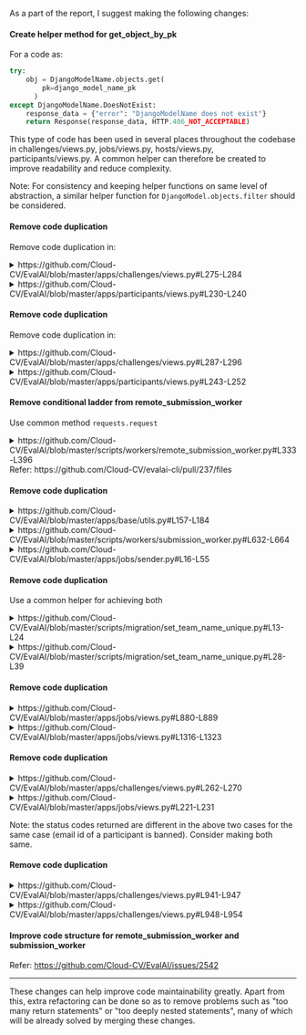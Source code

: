 As a part of the report, I suggest making the following changes:

#### Create helper method for get_object_by_pk
For a code as:
```python
try:
    obj = DjangoModelName.objects.get(
	    pk=django_model_name_pk
	  )
except DjangoModelName.DoesNotExist:
    response_data = {"error": "DjangoModelName does not exist"}
    return Response(response_data, HTTP.406_NOT_ACCEPTABLE)   
```
This type of code has been used in several places throughout the codebase in challenges/views.py, jobs/views.py, hosts/views.py, participants/views.py. A common helper can therefore be created to improve readability and reduce complexity.

Note: For consistency and keeping helper functions on same level of abstraction, a similar helper function for `DjangoModel.objects.filter` should be considered.
#### Remove code duplication
Remove code duplication in:
<details>
	<summary>https://github.com/Cloud-CV/EvalAI/blob/master/apps/challenges/views.py#L275-L284</summary>

```python
    if len(challenge.allowed_email_domains) > 0:
        if not is_user_in_allowed_email_domains(user_email, challenge_pk):
            message = "Sorry, users with {} email domain(s) are only allowed to participate in this challenge."
            domains = ""
            for domain in challenge.allowed_email_domains:
                domains = "{}{}{}".format(domains, "/", domain)
            domains = domains[1:]
            response_data = {"error": message.format(domains)}
            return Response(
                response_data, status=status.HTTP_406_NOT_ACCEPTABLE
            )
```
</details>
<details>
	<summary>https://github.com/Cloud-CV/EvalAI/blob/master/apps/participants/views.py#L230-L240</summary>
	
```python
            if len(challenge.allowed_email_domains) > 0:
                if not is_user_in_allowed_email_domains(email, challenge_pk):
                    message = "Sorry, users with {} email domain(s) are only allowed to participate in this challenge."
                    domains = ""
                    for domain in challenge.allowed_email_domains:
                        domains = "{}{}{}".format(domains, "/", domain)
                    domains = domains[1:]
                    response_data = {"error": message.format(domains)}
                    return Response(
                        response_data, status=status.HTTP_406_NOT_ACCEPTABLE
                    )
```
</details>

#### Remove code duplication
Remove code duplication in:
<details>
	<summary>https://github.com/Cloud-CV/EvalAI/blob/master/apps/challenges/views.py#L287-L296</summary>
	
```python
    if is_user_in_blocked_email_domains(user_email, challenge_pk):
        message = "Sorry, users with {} email domain(s) are not allowed to participate in this challenge."
        domains = ""
        for domain in challenge.blocked_email_domains:
            domains = "{}{}{}".format(domains, "/", domain)
        domains = domains[1:]
        response_data = {"error": message.format(domains)}
        return Response(
            response_data, status=status.HTTP_406_NOT_ACCEPTABLE
        )
```
</details>
<details>
	<summary>https://github.com/Cloud-CV/EvalAI/blob/master/apps/participants/views.py#L243-L252</summary>
	
```python
            if is_user_in_blocked_email_domains(email, challenge_pk):
                message = "Sorry, users with {} email domain(s) are not allowed to participate in this challenge."
                domains = ""
                for domain in challenge.blocked_email_domains:
                    domains = "{}{}{}".format(domains, "/", domain)
                domains = domains[1:]
                response_data = {"error": message.format(domains)}
                return Response(
                    response_data, status=status.HTTP_406_NOT_ACCEPTABLE
                )
```
</details>

#### Remove conditional ladder from remote_submission_worker
Use common method `requests.request` 
<details>
	<summary>https://github.com/Cloud-CV/EvalAI/blob/master/scripts/workers/remote_submission_worker.py#L333-L396</summary>

```python
def make_request(url, method, data=None):
    headers = get_request_headers()
    if method == "GET":
        try:
            response = requests.get(url=url, headers=headers)
            response.raise_for_status()
        except requests.exceptions.RequestException:
            logger.info(
                "The worker is not able to establish connection with EvalAI"
            )
            raise
        return response.json()

    elif method == "PUT":
        try:
            response = requests.put(url=url, headers=headers, data=data)
            response.raise_for_status()
        except requests.exceptions.RequestException:
            logger.exception(
                "The worker is not able to establish connection with EvalAI due to {}"
                % (response.json())
            )
            raise
        except requests.exceptions.HTTPError:
            logger.exception(
                "The request to URL {} is failed due to {}"
                % (url, response.json())
            )
            raise
        return response.json()

    elif method == "PATCH":
        try:
            response = requests.patch(url=url, headers=headers, data=data)
            response.raise_for_status()
        except requests.exceptions.RequestException:
            logger.info(
                "The worker is not able to establish connection with EvalAI"
            )
            raise
        except requests.exceptions.HTTPError:
            logger.info(
                "The request to URL {} is failed due to {}"
                % (url, response.json())
            )
            raise
        return response.json()

    elif method == "POST":
        try:
            response = requests.post(url=url, headers=headers, data=data)
            response.raise_for_status()
        except requests.exceptions.RequestException:
            logger.info(
                "The worker is not able to establish connection with EvalAI"
            )
            raise
        except requests.exceptions.HTTPError:
            logger.info(
                "The request to URL {} is failed due to {}"
                % (url, response.json())
            )
            raise
        return response.json()
```

</details>
Refer: https://github.com/Cloud-CV/evalai-cli/pull/237/files

#### Remove code duplication
<details>
	<summary>https://github.com/Cloud-CV/EvalAI/blob/master/apps/base/utils.py#L157-L184</summary>

```python
def get_or_create_sqs_queue_object(queue_name):
    if settings.DEBUG or settings.TEST:
        queue_name = "evalai_submission_queue"
        sqs = boto3.resource(
            "sqs",
            endpoint_url=os.environ.get("AWS_SQS_ENDPOINT", "http://sqs:9324"),
            region_name=os.environ.get("AWS_DEFAULT_REGION", "us-east-1"),
            aws_secret_access_key=os.environ.get("AWS_SECRET_ACCESS_KEY", "x"),
            aws_access_key_id=os.environ.get("AWS_ACCESS_KEY_ID", "x"),
        )
    else:
        sqs = boto3.resource(
            "sqs",
            region_name=os.environ.get("AWS_DEFAULT_REGION", "us-east-1"),
            aws_secret_access_key=os.environ.get("AWS_SECRET_ACCESS_KEY"),
            aws_access_key_id=os.environ.get("AWS_ACCESS_KEY_ID"),
        )
    # Check if the queue exists. If no, then create one
    try:
        queue = sqs.get_queue_by_name(QueueName=queue_name)
    except botocore.exceptions.ClientError as ex:
        if (
            ex.response["Error"]["Code"]
            != "AWS.SimpleQueueService.NonExistentQueue"
        ):
            logger.exception("Cannot get queue: {}".format(queue_name))
        queue = sqs.create_queue(QueueName=queue_name)
    return queue
```
</details>
<details>
	<summary>https://github.com/Cloud-CV/EvalAI/blob/master/scripts/workers/submission_worker.py#L632-L664</summary>

```python
def get_or_create_sqs_queue(queue_name):
    """
    Returns:
        Returns the SQS Queue object
    """
    if settings.DEBUG or settings.TEST:
        sqs = boto3.resource(
            "sqs",
            endpoint_url=os.environ.get("AWS_SQS_ENDPOINT", "http://sqs:9324"),
            region_name=os.environ.get("AWS_DEFAULT_REGION", "us-east-1"),
            aws_secret_access_key=os.environ.get("AWS_SECRET_ACCESS_KEY"),
            aws_access_key_id=os.environ.get("AWS_ACCESS_KEY_ID"),
        )
    else:
        sqs = boto3.resource(
            "sqs",
            region_name=os.environ.get("AWS_DEFAULT_REGION", "us-east-1"),
            aws_secret_access_key=os.environ.get("AWS_SECRET_ACCESS_KEY"),
            aws_access_key_id=os.environ.get("AWS_ACCESS_KEY_ID"),
        )
    if queue_name == "":
        queue_name = "evalai_submission_queue"
    # Check if the queue exists. If no, then create one
    try:
        queue = sqs.get_queue_by_name(QueueName=queue_name)
    except botocore.exceptions.ClientError as ex:
        if (
            ex.response["Error"]["Code"]
            != "AWS.SimpleQueueService.NonExistentQueue"
        ):
            logger.exception("Cannot get queue: {}".format(queue_name))
        queue = sqs.create_queue(QueueName=queue_name)
    return queue
```

</details>
<details>
	<summary>https://github.com/Cloud-CV/EvalAI/blob/master/apps/jobs/sender.py#L16-L55</summary>

```python
def get_or_create_sqs_queue(queue_name):
    """
    Args:
        queue_name: Name of the SQS Queue
    Returns:
        Returns the SQS Queue object
    """
    if settings.DEBUG or settings.TEST:
        sqs = boto3.resource(
            "sqs",
            endpoint_url=os.environ.get("AWS_SQS_ENDPOINT", "http://sqs:9324"),
            region_name=os.environ.get("AWS_DEFAULT_REGION", "us-east-1"),
            aws_secret_access_key=os.environ.get("AWS_SECRET_ACCESS_KEY", "x"),
            aws_access_key_id=os.environ.get("AWS_ACCESS_KEY_ID", "x"),
        )
        # Use default queue name in dev and test environment
        queue_name = "evalai_submission_queue"
    else:
        sqs = boto3.resource(
            "sqs",
            region_name=os.environ.get("AWS_DEFAULT_REGION", "us-east-1"),
            aws_secret_access_key=os.environ.get("AWS_SECRET_ACCESS_KEY"),
            aws_access_key_id=os.environ.get("AWS_ACCESS_KEY_ID"),
        )

    if queue_name == "":
        queue_name = "evalai_submission_queue"

    # Check if the queue exists. If not, then create one.
    try:
        queue = sqs.get_queue_by_name(QueueName=queue_name)
    except botocore.exceptions.ClientError as ex:
        if (
            ex.response["Error"]["Code"]
            == "AWS.SimpleQueueService.NonExistentQueue"
        ):
            queue = sqs.create_queue(QueueName=queue_name)
        else:
            logger.exception("Cannot get or create Queue")
    return queue
```
</details>

#### Remove code duplication
Use a common helper for achieving both
<details>
	<summary>https://github.com/Cloud-CV/EvalAI/blob/master/scripts/migration/set_team_name_unique.py#L13-L24</summary>

```python
    try:
        for participant_team in participant_teams:
            if participant_team.team_name in participant_team_list:
                participant_team.team_name = "{0}_{1}".format(
                    participant_team.team_name,
                    participant_team_iter)
                participant_team.save()
                participant_team_iter = participant_team_iter + 1
            else:
                participant_team_list.append(participant_team.team_name)
    except Exception as e:
        print(e)
```
</details>

<details>
	<summary>https://github.com/Cloud-CV/EvalAI/blob/master/scripts/migration/set_team_name_unique.py#L28-L39</summary>
```python
    try:
        for host_team in host_teams:
            if host_team.team_name in host_team_list:
                host_team.team_name = "{0}_{1}".format(
                    host_team.team_name,
                    host_team_iter)
                host_team.save()
                host_team_iter = host_team_iter + 1
            else:
                host_team_list.append(host_team.team_name)
    except Exception as e:
        print(e)
```
</details>

#### Remove code duplication
<details>
	<summary>https://github.com/Cloud-CV/EvalAI/blob/master/apps/jobs/views.py#L880-L889</summary>
```python
            try:
                results = json.loads(submission_result)
            except (ValueError, TypeError) as exc:
                response_data = {
                    "error": "`result` key contains invalid data with error {}."
                    "Please try again with correct format.".format(str(exc))
                }
                return Response(
                    response_data, status=status.HTTP_400_BAD_REQUEST
                )
```
</details>

<details>
	<summary>https://github.com/Cloud-CV/EvalAI/blob/master/apps/jobs/views.py#L1316-L1323</summary>

```python
    try:
        data = json.loads(data)
    except (ValueError, TypeError) as exc:
        response_data = {
            "error": "`leaderboard_data` key contains invalid data with error {}."
            "Please try again with correct format.".format(str(exc))
        }
        return Response(response_data, status=status.HTTP_400_BAD_REQUEST)
```
</details>

#### Remove code duplication
<details>
	<summary>https://github.com/Cloud-CV/EvalAI/blob/master/apps/challenges/views.py#L262-L270</summary>

```python
    if len(challenge.banned_email_ids) > 0:
        for participant_email in participant_team.get_all_participants_email():
            if participant_email in challenge.banned_email_ids:
                message = "You're a part of {} team and it has been banned from this challenge. \
                Please contact the challenge host.".format(
                    participant_team.team_name
                )
                response_data = {"error": message}
                return Response(
                    response_data, status=status.HTTP_406_NOT_ACCEPTABLE
                )
```
</details>

<details>
	<summary>https://github.com/Cloud-CV/EvalAI/blob/master/apps/jobs/views.py#L221-L231</summary>

```python
        all_participants_email = participant_team.get_all_participants_email()
        for participant_email in all_participants_email:
            if participant_email in challenge.banned_email_ids:
                message = "You're a part of {} team and it has been banned from this challenge. \
                Please contact the challenge host.".format(
                    participant_team.team_name
                )
                response_data = {"error": message}
                return Response(
                    response_data, status=status.HTTP_403_FORBIDDEN
                )
```
</details>

Note: the status codes returned are different in the above two cases for the same case (email id of a participant is banned). Consider making both same.

#### Remove code duplication
<details>
	<summary>https://github.com/Cloud-CV/EvalAI/blob/master/apps/challenges/views.py#L941-L947</summary>

```python
        if "default_order_by" not in leaderboard_schema[0].get("schema"):
            message = (
                "There is no 'default_order_by' key in leaderboard "
                "schema. Please add it and then try again!"
            )
            response_data = {"error": message}
            return Response(response_data, status.HTTP_406_NOT_ACCEPTABLE)
```
</details>

<details>
	<summary>https://github.com/Cloud-CV/EvalAI/blob/master/apps/challenges/views.py#L948-L954</summary>

```python
        if "labels" not in leaderboard_schema[0].get("schema"):
            message = (
                "There is no 'labels' key in leaderboard "
                "schema. Please add it and then try again!"
            )
            response_data = {"error": message}
            return Response(response_data, status.HTTP_406_NOT_ACCEPTABLE)
```
</details>

#### Improve code structure for remote_submission_worker and submission_worker
Refer: https://github.com/Cloud-CV/EvalAI/issues/2542 

----------------------
These changes can help improve code maintainability greatly.
Apart from this, extra refactoring can be done so as to remove
problems such as "too many return statements" or "too deeply nested statements",
many of which will be already solved by merging these changes.
